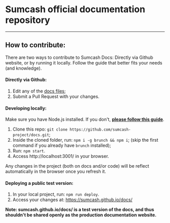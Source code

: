# Sumcash official documentation repository

----

## How to contribute:

There are two ways to contribute to Sumcash Docs: Directly via Github website, or by running it locally. Follow the guide that better fits your needs (and knowledge).

#### Directly via Github:

1. Edit any of the [docs files](https://github.com/sumcash-project/docs/tree/master/app/assets/docs);
2. Submit a Pull Request with your changes.

#### Developing locally:

Make sure you have Node.js installed. If you don't, [**please follow this guide**](https://gist.github.com/kazzkiq/fe702215173e795d49d0c1ffbea363b5).

1. Clone this repo: `git clone https://github.com/sumcash-project/docs.git`;
2. Inside the cloned folder, run: `npm i -g brunch && npm i`; (skip the first command if you already have `brunch` installed);
3. Run: `npm start`.
4. Access http://localhost:3001/ in your browser.

Any changes in the project (both on docs and/or code) will be reflect automatically in the browser once you refresh it.

#### Deploying a public test version:

1. In your local project, run: `npm run deploy`.
2. Access your changes at: https://sumcash.github.io/docs/

**Note: sumcash.github.io/docs/ is a test version of the docs, and thus shouldn't be shared openly as the production documentation website.**

####
